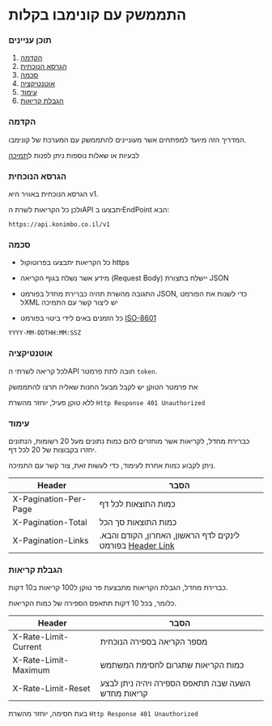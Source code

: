 # התממשק עם קונימבו בקלות

### תוכן עניינים
1. [הקדמה](#user-content-הקדמה)
2. [הגרסא הנוכחית](#user-content-הגרסא-הנוכחית)
3. [סכמה](#user-content-סכמה)
4. [אוטנטיקציה](#user-content-אוטנטיקציה)
5. [עימוד](#user-content-עימוד)
6. [הגבלת קריאות](#user-content-הגבלת-קריאות)

### הקדמה

המדריך הזה מיועד למפתחים אשר מעוניינים להתממשק עם המערכת של קונימבו.

לבעיות או שאלות נוספות ניתן לפנות ל[תמיכה](http://konimbo.co.il/pages/4659-%D7%A6%D7%95%D7%A8-%D7%A7%D7%A9%D7%A8)

### הגרסא הנוכחית
הגרסא הנוכחית באוויר היא v1.

ולכן כל הקריאות לשרת הAPI יתבצעו בEndPoint הבא:
```
https://api.konimbo.co.il/v1
```

### סכמה
* כל הקריאות יתבצעו בפרוטוקול https

* מידע אשר נשלח בגוף הקריאה (Request Body) יישלח בתצורת JSON

* התגובה מהשרת תהיה כברירת מחדל בפורמט JSON, כדי לשנות את הפורמט לXML יש ליצור קשר עם התמיכה

* כל הזמנים באים לידי ביטוי בפורמט [ISO-8601](https://www.w3.org/TR/NOTE-datetime)
```
YYYY-MM-DDTHH:MM:SSZ
```

### אוטנטיקציה
לכל קריאה לשרתי הAPI
חובה לתת פרמטר `token`.

את פרמטר הטוקן יש לקבל מבעל החנות שאליה תרצו להתממשק

ללא טוקן פעיל, יוחזר מהשרת `Http Response 401 Unauthorized`

### עימוד
כברירת מחדל, לקריאות אשר מוחזרים להם כמות נתונים מעל 20 רשומות,
הנתונים יחזרו בקבוצות של 20 לכל דף.

ניתן לקבוע כמות אחרת לעימוד, כדי לעשות זאת, צור קשר עם התמיכה.

Header| הסבר
---|---
X-Pagination-Per-Page | כמות התוצאות לכל דף
X-Pagination-Total | כמות התוצאות סך הכל
X-Pagination-Links | לינקים לדף הראשון, האחרון, הקודם והבא. בפורמט [Header Link](https://www.w3.org/wiki/LinkHeader)

### הגבלת קריאות
כברירת מחדל, הגבלת הקריאות מתבצעת פר טוקן ל100 קריאות ב10 דקות.

כלומר, בכל 10 דקות תתאפס הספירה של כמות הקריאות.

Header| הסבר
---|---
X-Rate-Limit-Current | מספר הקריאה בספירה הנוכחית
X-Rate-Limit-Maximum | כמות הקריאות שתגרום לחסימת המשתמש
X-Rate-Limit-Reset   | השעה שבה תתאפס הספירה ויהיה ניתן לבצע קריאות מחדש

בעת חסימה, יוחזר מהשרת `Http Response 401 Unauthorized`
